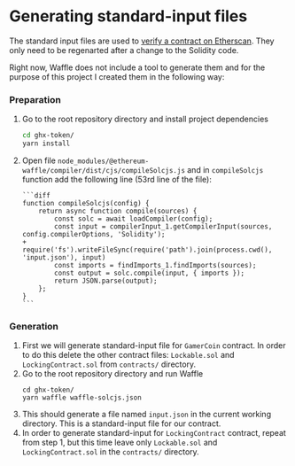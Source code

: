 # Generating standard-input files
The standard input files are used to [verify a contract on Etherscan](https://etherscan.io/verifyContract). They only need to be regenarted after a change to the Solidity code.

Right now, Waffle does not include a tool to generate them and for the purpose of this project I created them in the following way:

### Preparation
1. Go to the root repository directory and install project dependencies
    ```bash
    cd ghx-token/
    yarn install
    ```
2. Open file `node_modules/@ethereum-waffle/compiler/dist/cjs/compileSolcjs.js` and in `compileSolcjs` function add the following line (53rd line of the file):

       ```diff
       function compileSolcjs(config) {
           return async function compile(sources) {
               const solc = await loadCompiler(config);
               const input = compilerInput_1.getCompilerInput(sources, config.compilerOptions, 'Solidity');
       +       require('fs').writeFileSync(require('path').join(process.cwd(), 'input.json'), input)
               const imports = findImports_1.findImports(sources);
               const output = solc.compile(input, { imports });
               return JSON.parse(output);
           };
       }
       ```

### Generation
1. First we will generate standard-input file for `GamerCoin` contract. In order to do this delete the other contract files: `Lockable.sol` and `LockingContract.sol` from `contracts/` directory.
2. Go to the root repository directory and run Waffle
    ```
    cd ghx-token/
    yarn waffle waffle-solcjs.json
    ```
3. This should generate a file named `input.json` in  the current working directory. This is a standard-input file for our contract.
4. In order to generate standard-input for `LockingContract` contract, repeat from step 1, but this time leave only `Lockable.sol` and `LockingContract.sol` in the `contracts/` directory.
